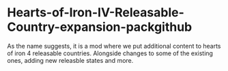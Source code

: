 # Hearts-of-Iron-IV-Releasable-Country-expansion-packgithub
As the name suggests, it is a mod where we put additional content to hearts of iron 4 releasable countries. Alongside changes to some of the existing ones, adding new releasble states and more.
